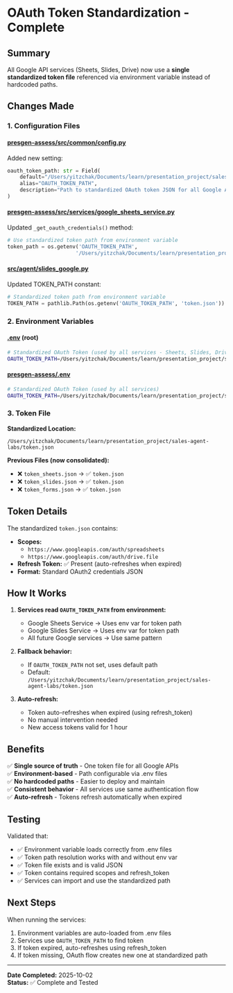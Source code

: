# OAuth Token Standardization - Complete

## Summary

All Google API services (Sheets, Slides, Drive) now use a **single standardized token file** referenced via environment variable instead of hardcoded paths.

## Changes Made

### 1. Configuration Files

#### [presgen-assess/src/common/config.py](presgen-assess/src/common/config.py)
Added new setting:
```python
oauth_token_path: str = Field(
    default="/Users/yitzchak/Documents/learn/presentation_project/sales-agent-labs/token.json",
    alias="OAUTH_TOKEN_PATH",
    description="Path to standardized OAuth token JSON for all Google API services"
)
```

#### [presgen-assess/src/services/google_sheets_service.py](presgen-assess/src/services/google_sheets_service.py)
Updated `_get_oauth_credentials()` method:
```python
# Use standardized token path from environment variable
token_path = os.getenv('OAUTH_TOKEN_PATH',
                      '/Users/yitzchak/Documents/learn/presentation_project/sales-agent-labs/token.json')
```

#### [src/agent/slides_google.py](src/agent/slides_google.py)
Updated TOKEN_PATH constant:
```python
# Standardized token path from environment variable
TOKEN_PATH = pathlib.Path(os.getenv('OAUTH_TOKEN_PATH', 'token.json'))
```

### 2. Environment Variables

#### [.env](/.env) (root)
```bash
# Standardized OAuth Token (used by all services - Sheets, Slides, Drive)
OAUTH_TOKEN_PATH=/Users/yitzchak/Documents/learn/presentation_project/sales-agent-labs/token.json
```

#### [presgen-assess/.env](presgen-assess/.env)
```bash
# Standardized OAuth Token (used by all services)
OAUTH_TOKEN_PATH=/Users/yitzchak/Documents/learn/presentation_project/sales-agent-labs/token.json
```

### 3. Token File

**Standardized Location:**
```
/Users/yitzchak/Documents/learn/presentation_project/sales-agent-labs/token.json
```

**Previous Files (now consolidated):**
- ❌ `token_sheets.json` → ✅ `token.json`
- ❌ `token_slides.json` → ✅ `token.json`
- ❌ `token_forms.json` → ✅ `token.json`

## Token Details

The standardized `token.json` contains:
- **Scopes:** 
  - `https://www.googleapis.com/auth/spreadsheets`
  - `https://www.googleapis.com/auth/drive.file`
- **Refresh Token:** ✅ Present (auto-refreshes when expired)
- **Format:** Standard OAuth2 credentials JSON

## How It Works

1. **Services read `OAUTH_TOKEN_PATH` from environment:**
   - Google Sheets Service → Uses env var for token path
   - Google Slides Service → Uses env var for token path
   - All future Google services → Use same pattern

2. **Fallback behavior:**
   - If `OAUTH_TOKEN_PATH` not set, uses default path
   - Default: `/Users/yitzchak/Documents/learn/presentation_project/sales-agent-labs/token.json`

3. **Auto-refresh:**
   - Token auto-refreshes when expired (using refresh_token)
   - No manual intervention needed
   - New access tokens valid for 1 hour

## Benefits

✅ **Single source of truth** - One token file for all Google APIs  
✅ **Environment-based** - Path configurable via .env files  
✅ **No hardcoded paths** - Easier to deploy and maintain  
✅ **Consistent behavior** - All services use same authentication flow  
✅ **Auto-refresh** - Tokens refresh automatically when expired  

## Testing

Validated that:
- ✅ Environment variable loads correctly from .env files
- ✅ Token path resolution works with and without env var
- ✅ Token file exists and is valid JSON
- ✅ Token contains required scopes and refresh_token
- ✅ Services can import and use the standardized path

## Next Steps

When running the services:
1. Environment variables are auto-loaded from .env files
2. Services use `OAUTH_TOKEN_PATH` to find token
3. If token expired, auto-refreshes using refresh_token
4. If token missing, OAuth flow creates new one at standardized path

---

**Date Completed:** 2025-10-02  
**Status:** ✅ Complete and Tested
